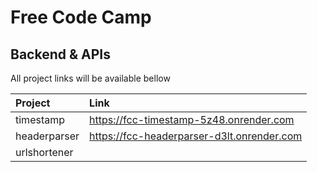 # Free Code Camp

## Backend & APIs

All project links will be available bellow

| Project      | Link                                       |
| :----------- | :----------------------------------------- |
| timestamp    | https://fcc-timestamp-5z48.onrender.com    |
| headerparser | https://fcc-headerparser-d3lt.onrender.com |
| urlshortener |                                            |
